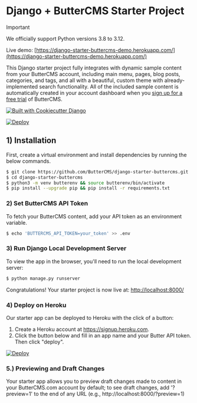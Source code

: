 # Django + ButterCMS Starter Project

> [!IMPORTANT]
> We officially support Python versions 3.8 to 3.12.

Live demo: [https://django-starter-buttercms-demo.herokuapp.com/](https://django-starter-buttercms-demo.herokuapp.com/)

This Django starter project fully integrates with dynamic sample content from your ButterCMS account, including main menu, pages, blog posts, categories, and tags, and all with a beautiful, custom theme with already-implemented search functionality. All of the included sample content is automatically created in your account dashboard when you 
[sign up for a free trial](https://buttercms.com/join/) of ButterCMS.

[![Built with Cookiecutter Django](https://img.shields.io/badge/built%20with-Cookiecutter%20Django-ff69b4.svg?logo=cookiecutter)](https://github.com/pydanny/cookiecutter-django/)

[![Deploy](https://www.herokucdn.com/deploy/button.svg)](https://heroku.com/deploy?template=https://github.com/ButterCMS/django-starter-buttercms/&env[BUTTERCMS_API_TOKEN]=check%20https://buttercms.com/settings)

## 1) Installation

First, create a virtual environment and install dependencies by running the 
below commands.

```bash
$ git clone https://github.com/ButterCMS/django-starter-buttercms.git
$ cd django-starter-buttercms
$ python3 -m venv butterenv && source butterenv/bin/activate
$ pip install --upgrade pip && pip install -r requirements.txt
```

### 2) Set ButterCMS API Token

To fetch your ButterCMS content, add your API token as an environment variable. 

```bash
$ echo 'BUTTERCMS_API_TOKEN=your_token' >> .env
```

### 3) Run Django Local Development Server

To view the app in the browser, you'll need to run the local development server:

```bash
$ python manage.py runserver
```

Congratulations! Your starter project is now live at: [http://localhost:8000/](http://localhost:8000/)

### 4) Deploy on Heroku

Our starter app can be deployed to Heroku with the click of a button:

1. Create a Heroku account at https://signup.heroku.com.
2. Click the button below and fill in an app name and your Butter API token. Then click "deploy".

[![Deploy](https://www.herokucdn.com/deploy/button.svg)](https://heroku.com/deploy?template=https://github.com/ButterCMS/django-starter-buttercms/&env[BUTTERCMS_API_TOKEN]=check%20https://buttercms.com/settings)

### 5.) Previewing and Draft Changes

Your starter app allows you to preview draft changes made to content in your
ButterCMS.com account by default; to see draft changes, add '?preview=1' to the end of any 
URL (e.g., http://localhost:8000/?preview=1)
